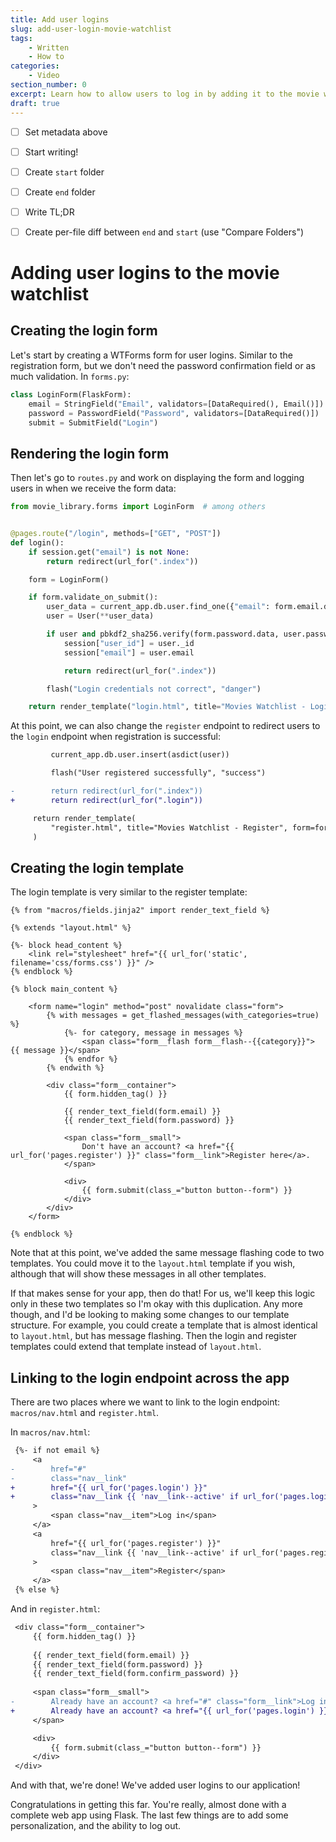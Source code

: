 ```yaml
---
title: Add user logins
slug: add-user-login-movie-watchlist
tags:
    - Written
    - How to
categories:
    - Video
section_number: 0
excerpt: Learn how to allow users to log in by adding it to the movie watchlist project.
draft: true
---
```


- [ ] Set metadata above
- [ ] Start writing!
- [ ] Create `start` folder
- [ ] Create `end` folder
- [ ] Write TL;DR
- [ ] Create per-file diff between `end` and `start` (use "Compare Folders")


# Adding user logins to the movie watchlist

## Creating the login form

Let's start by creating a WTForms form for user logins. Similar to the registration form, but we don't need the password confirmation field or as much validation. In `forms.py`:

```py
class LoginForm(FlaskForm):
    email = StringField("Email", validators=[DataRequired(), Email()])
    password = PasswordField("Password", validators=[DataRequired()])
    submit = SubmitField("Login")
```

## Rendering the login form

Then let's go to `routes.py` and work on displaying the form and logging users in when we receive the form data:

```py
from movie_library.forms import LoginForm  # among others


@pages.route("/login", methods=["GET", "POST"])
def login():
    if session.get("email") is not None:
        return redirect(url_for(".index"))

    form = LoginForm()

    if form.validate_on_submit():
        user_data = current_app.db.user.find_one({"email": form.email.data})
        user = User(**user_data)

        if user and pbkdf2_sha256.verify(form.password.data, user.password):
            session["user_id"] = user._id
            session["email"] = user.email

            return redirect(url_for(".index"))

        flash("Login credentials not correct", "danger")

    return render_template("login.html", title="Movies Watchlist - Login", form=form)
```

At this point, we can also change the `register` endpoint to redirect users to the `login` endpoint when registration is successful:

```diff
         current_app.db.user.insert(asdict(user))

         flash("User registered successfully", "success")

-        return redirect(url_for(".index"))
+        return redirect(url_for(".login"))

     return render_template(
         "register.html", title="Movies Watchlist - Register", form=form
     )
```

## Creating the login template

The login template is very similar to the register template:

```jinja2
{% from "macros/fields.jinja2" import render_text_field %}

{% extends "layout.html" %}

{%- block head_content %}
    <link rel="stylesheet" href="{{ url_for('static', filename='css/forms.css') }}" />
{% endblock %} 

{% block main_content %}

    <form name="login" method="post" novalidate class="form">
        {% with messages = get_flashed_messages(with_categories=true) %}
            {%- for category, message in messages %}
                <span class="form__flash form__flash--{{category}}"> {{ message }}</span>
            {% endfor %}
        {% endwith %}

        <div class="form__container">
            {{ form.hidden_tag() }}
    
            {{ render_text_field(form.email) }}
            {{ render_text_field(form.password) }}
    
            <span class="form__small">
                Don't have an account? <a href="{{ url_for('pages.register') }}" class="form__link">Register here</a>.
            </span>
    
            <div>
                {{ form.submit(class_="button button--form") }}
            </div>
        </div>
    </form>

{% endblock %}
```

Note that at this point, we've added the same message flashing code to two templates. You could move it to the `layout.html` template if you wish, although that will show these messages in all other templates.

If that makes sense for your app, then do that! For us, we'll keep this logic only in these two templates so I'm okay with this duplication. Any more though, and I'd be looking to making some changes to our template structure. For example, you could create a template that is almost identical to `layout.html`, but has message flashing. Then the login and register templates could extend that template instead of `layout.html`.

## Linking to the login endpoint across the app

There are two places where we want to link to the login endpoint: `macros/nav.html` and `register.html`.

In `macros/nav.html`:

```diff
 {%- if not email %}
     <a
-        href="#"
-        class="nav__link"
+        href="{{ url_for('pages.login') }}"
+        class="nav__link {{ 'nav__link--active' if url_for('pages.login') in request.path }}"
     >
         <span class="nav__item">Log in</span>
     </a>
     <a
         href="{{ url_for('pages.register') }}"
         class="nav__link {{ 'nav__link--active' if url_for('pages.register') in request.path }}"
     >
         <span class="nav__item">Register</span>
     </a>
 {% else %}
```

And in `register.html`:

```diff
 <div class="form__container">
     {{ form.hidden_tag() }}
 
     {{ render_text_field(form.email) }}
     {{ render_text_field(form.password) }}
     {{ render_text_field(form.confirm_password) }}
 
     <span class="form__small">
-        Already have an account? <a href="#" class="form__link">Log in here</a>.
+        Already have an account? <a href="{{ url_for('pages.login') }}" class="form__link">Log in here</a>.
     </span>

     <div>
         {{ form.submit(class_="button button--form") }}
     </div>
 </div>
```

And with that, we're done! We've added user logins to our application!

Congratulations in getting this far. You're really, almost done with a complete web app using Flask. The last few things are to add some personalization, and the ability to log out.